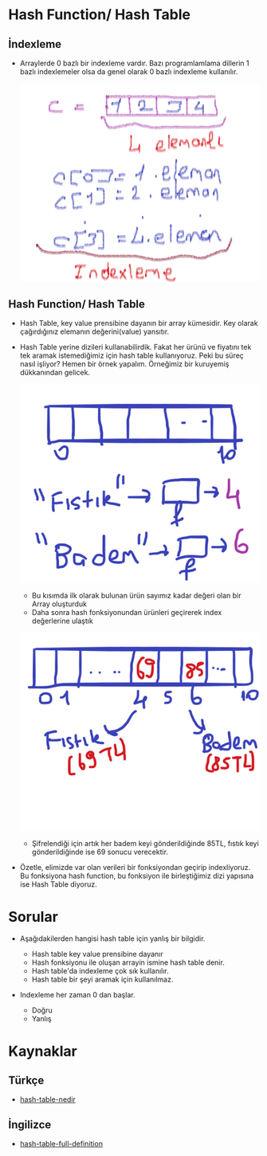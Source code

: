 # Hash Function/ Hash Table

## İndexleme

- Arraylerde 0 bazlı bir indexleme vardır. Bazı programlamlama dillerin 1 bazlı indexlemeler olsa da genel olarak 0 bazlı indexleme kullanılır.

    ![Indexleme](figures/Indexleme.png)

## Hash Function/ Hash Table

- Hash Table, key value prensibine dayanın bir array kümesidir. Key olarak çağırdığınız elemanın değerini(value) yansıtır.

- Hash Table yerine dizileri kullanabilirdik. Fakat her ürünü ve fiyatını tek tek aramak istemediğimiz için hash table kullanıyoruz. Peki bu süreç nasıl işliyor? Hemen bir örnek yapalım. Örneğimiz bir kuruyemiş dükkanından gelicek.

    ![örnek-ilk-kısım](figures/örnek-ilk-kısım.png)
    - Bu kısımda ilk olarak bulunan ürün sayımız kadar değeri olan bir Array oluşturduk
    - Daha sonra hash fonksiyonundan ürünleri geçirerek index değerlerine ulaştık
    
    ![örnek-ikinci-kısım](figures/örnek-ikinci-kısım.png)
    - Şifrelendiği için artık her badem keyi gönderildiğinde 85TL, fıstık keyi gönderildiğinde ise 69 sonucu verecektir.

- Özetle, elimizde var olan verileri bir fonksiyondan geçirip indexliyoruz. Bu fonksiyona hash function, bu fonksiyon ile birleştiğimiz dizi yapısına ise Hash Table diyoruz.

# Sorular

- Aşağıdakilerden hangisi hash table için yanlış bir bilgidir.
    - Hash table key value prensibine dayanır
    - Hash fonksiyonu ile oluşan arrayin ismine hash table denir.
    - Hash table'da indexleme çok sık kullanılır.
    - Hash table bir şeyi aramak için kullanılmaz.

- Indexleme her zaman 0 dan başlar.
    - Doğru
    - Yanlış

# Kaynaklar

## Türkçe

- [hash-table-nedir](https://www.youtube.com/watch?v=_TCkO3DnVs4)

## İngilizce

- [hash-table-full-definition](https://www.hackerearth.com/practice/data-structures/hash-tables/basics-of-hash-tables/tutorial/)